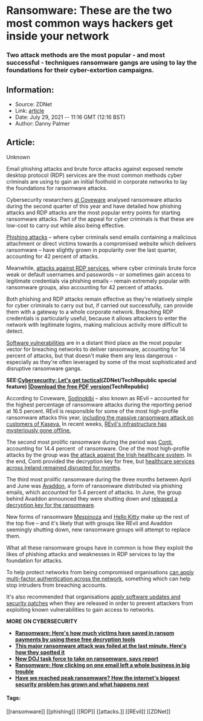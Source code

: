 # Ransomware: These are the two most common ways hackers get inside your network
### Two attack methods are the most popular - and most successful - techniques ransomware gangs are using to lay the foundations for their cyber-extortion campaigns.

## Information:
+ Source: ZDNet
+ Link: [article](https://www.zdnet.com/article/ransomware-these-are-the-two-most-common-ways-hackers-get-inside-your-network/)
+ Date: July 29, 2021 -- 11:16 GMT (12:16 BST)
+ Author: Danny Palmer


## Article:
Unknown

Email phishing attacks and brute force attacks against exposed remote desktop protocol (RDP) services are the most common methods cyber criminals are using to gain an initial foothold in corporate networks to lay the foundations for ransomware attacks.

Cybersecurity researchers [at Coveware](https://www.coveware.com/blog/2021/7/23/q2-ransom-payment-amounts-decline-as-ransomware-becomes-a-national-security-priority) analysed ransomware attacks during the second quarter of this year and have detailed how phishing attacks and RDP attacks are the most popular entry points for starting ransomware attacks. Part of the appeal for cyber criminals is that these are low-cost to carry out while also being effective. 

[Phishing attacks](https://www.zdnet.com/article/what-is-phishing-how-to-protect-yourself-from-scam-emails-and-more/) – where cyber criminals send emails containing a malicious attachment or direct victims towards a compromised website which delivers ransomware – have slightly grown in popularity over the last quarter, accounting for 42 percent of attacks.  

Meanwhile, [attacks against RDP services](https://www.zdnet.com/article/big-jump-in-rdp-attacks-as-hackers-target-staff-working-from-home/), where cyber criminals brute force weak or default usernames and passwords – or sometimes gain access to legitimate credentials via phishing emails – remain extremely popular with ransomware groups, also accounting for 42 percent of attacks.  

Both phishing and RDP attacks remain effective as they're relatively simple for cyber criminals to carry out but, if carried out successfully, can provide them with a gateway to a whole corporate network. Breaching RDP credentials is particularly useful, because it allows attackers to enter the network with legitimate logins, making malicious activity more difficult to detect. 

[Software vulnerabilities](https://www.zdnet.com/article/ransomware-crooks-are-targeting-vulnerable-vpn-devices-in-their-attacks/) are in a distant third place as the most popular vector for breaching networks to deliver ransomware, accounting for 14 percent of attacks, but that doesn't make them any less dangerous - especially as they're often leveraged by some of the most sophisticated and disruptive ransomware gangs. 

**SEE:**[**Cybersecurity: Let's get tactical**](https://www.zdnet.com/topic/cybersecurity-lets-get-tactical/)**(ZDNet/TechRepublic special feature) |**[**Download the free PDF version**](https://www.techrepublic.com/resource-library/whitepapers/cybersecurity-let-s-get-tactical-free-pdf/?ftag=CMG-01-10aaa1b)**(TechRepublic)**






According to Coveware, [Sodinokibi](https://www.zdnet.com/article/this-ransomware-has-learned-a-new-trick-scanning-for-point-of-sales-devices/) – also known as REvil – accounted for the highest percentage of ransomware attacks during the reporting period at 16.5 percent. REvil is responsible for some of the most high-profile ransomware attacks this year, [including the massive ransomware attack on customers of Kaseya.](https://www.zdnet.com/article/updated-kaseya-ransomware-attack-faq-what-we-know-now/) In recent weeks, [REvil's infrastructure has mysteriously gone offline.](https://www.zdnet.com/article/revil-websites-down-after-governments-pressured-to-take-action-following-kaseya-attack/) 

The second most prolific ransomware during the period was [Conti](https://www.zdnet.com/article/fbi-identifies-16-conti-ransomware-attacks-striking-us-healthcare-first-responders/), accounting for 14.4 percent  of ransomware. One of the most high-profile attacks by the group was [the attack against the Irish healthcare system](https://www.zdnet.com/article/ransomware-irelands-health-service-is-still-significantly-disrupted-weeks-after-attack/). In the end, Conti provided the decryption key for free, but [healthcare services across Ireland remained disrupted for months](https://www.zdnet.com/article/irish-healthcare-ransomware-attack-three-quarters-of-servers-decrypted-but-disruption-to-services-will-continue-for-months/). 

The third most prolific ransomware during the three months between April and June was [Avaddon](https://www.zdnet.com/article/ransomware-attacks-that-start-with-phishing-emails-are-suddenly-back-in-fashion-again/), a form of ransomware distributed via phishing emails, which accounted for 5.4 percent of attacks. In June, the group behind Avaddon announced they were shutting down and [released a decryption key for the ransomware](https://www.zdnet.com/article/avaddon-ransomware-group-closes-shop-sends-all-2934-decryption-keys-to-bleepingcomputer/).  

New forms of ransomware [Mespinoza](https://www.zdnet.com/article/this-ransomware-gang-hunts-for-evidence-of-crime-to-pressure-victims-into-paying-a-ransom/) and [Hello Kitty](https://www.zdnet.com/article/this-new-malware-highlights-widespread-adoption-of-golang-language-by-cyberattackers/) make up the rest of the top five – and it's likely that with groups like REvil and Avaddon seemingly shutting down, new ransomware groups will attempt to replace them.

What all these ransomware groups have in common is how they exploit the likes of phishing attacks and weaknesses in RDP services to lay the foundation for attacks. 

To help protect networks from being compromised organisations [can apply multi-factor authentication across the network](https://www.zdnet.com/article/multi-factor-authentication-use-it-for-all-the-people-that-access-your-network-all-the-time/), something which can help stop intruders from breaching accounts. 

It's also recommended that organisations [apply software updates and security patches](https://www.zdnet.com/article/this-one-change-could-protect-your-systems-from-attack-so-why-dont-more-companies-do-it/) when they are released in order to prevent attackers from exploiting known vulnerabilities to gain access to networks. 

**MORE ON CYBERSECURITY**

* [**Ransomware: Here's how much victims have saved in ransom payments by using these free decryption tools**](https://www.zdnet.com/article/ransomware-heres-how-much-victims-have-saved-in-ransom-payments-by-using-these-free-decryption-tools/)
* [**This major ransomware attack was foiled at the last minute. Here's how they spotted it**](https://www.zdnet.com/article/this-ransomware-attack-was-foiled-at-the-last-minute-heres-how-they-spotted-it/)
* [**New DOJ task force to take on ransomware, says report**](https://www.cnet.com/news/new-doj-task-force-to-reportedly-take-on-ransomware/)
* **[**Ransomware: How clicking on one email left a whole business in big trouble**](https://www.zdnet.com/article/ransomware-how-clicking-on-one-phishing-email-left-a-whole-business-in-big-trouble/)**
* **[**Have we reached peak ransomware? How the internet's biggest security problem has grown and what happens next**](https://www.zdnet.com/article/have-we-reached-peak-ransomware-how-the-internets-biggest-security-problem-has-grown-and-what-happens-next/)**





#### Tags:
[[ransomware]] [[phishing]] [[RDP]] [[attacks.]] [[REvil]] [[ZDNet]]
